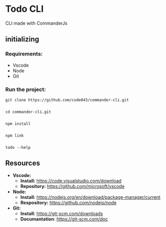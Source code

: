 # Todo CLI

CLI made with CommanderJs

## initializing

### Requirements:

- Vscode
- Node
- Git

### Run the project:

    git clone https://github.com/code043/commander-cli.git

###

    cd commander-cli.git

###

    npm install

###

    npm link
###

    todo --help


## Resources

- **Vscode:**
  - **Install:** https://code.visualstudio.com/download
  - **Repository:** https://github.com/microsoft/vscode
- **Node:**
  - **Install:** https://nodejs.org/en/download/package-manager/current
  - **Respository:** https://github.com/nodejs/node
- **Git:**
  - **Install:** https://git-scm.com/downloads
  - **Documantation**: https://git-scm.com/doc
